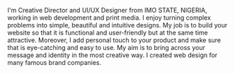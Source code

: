  I'm Creative Director and UI/UX Designer from  IMO STATE, NIGERIA, working in web development and print media.
            I enjoy
            turning complex problems into simple, beautiful and intuitive designs.
            My job is to build your website so that it is functional and user-friendly but at the same time attractive.
            Moreover, I
            add personal touch to your product and make sure that is eye-catching and easy to use. My aim is to bring
            across your
            message and identity in the most creative way. I created web design for many famous brand companies.
